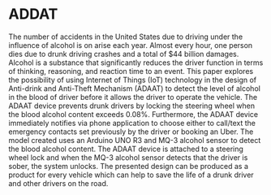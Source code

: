 # ADDAT
The number of accidents in the United States due to driving under the influence of alcohol is on arise each year. Almost every hour, one person dies due to drunk driving crashes and a total of $44 billion damages. Alcohol is a substance that significantly reduces the driver function in terms of thinking, reasoning, and reaction time to an event. This paper explores the possibility of using Internet of Things (IoT) technology in the design of Anti-drink and Anti-Theft Mechanism (ADAAT) to detect the level of alcohol in the blood of driver before it allows the driver to operate the vehicle. The ADAAT device prevents drunk drivers by locking the steering wheel when the blood alcohol content exceeds 0.08%. Furthermore, the ADAAT device immediately notifies via phone application to choose either to call/text the emergency contacts set previously by the driver or booking an Uber.
The model created uses an Arduino UNO R3 and MQ-3 alcohol sensor to detect the blood alcohol content. The ADAAT device is attached to a steering wheel lock and when the MQ-3 alcohol sensor detects that the driver is sober, the system unlocks. The presented design can be produced as a product for every vehicle which can help to save the life of a drunk driver and other drivers on the road.

